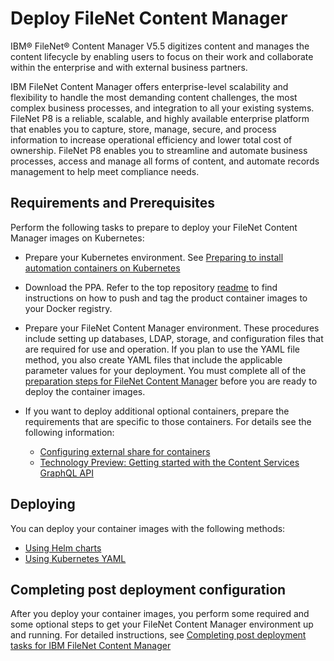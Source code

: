 # Deploy FileNet Content Manager

IBM® FileNet® Content Manager V5.5 digitizes content and manages the content lifecycle by enabling users to focus on their work and collaborate within the enterprise and with external business partners.

IBM FileNet Content Manager offers enterprise-level scalability and flexibility to handle the most demanding content challenges, the most complex business processes, and integration to all your existing systems. FileNet P8 is a reliable, scalable, and highly available enterprise platform that enables you to capture, store, manage, secure, and process information to increase operational efficiency and lower total cost of ownership. FileNet P8 enables you to streamline and automate business processes, access and manage all forms of content, and automate records management to help meet compliance needs.

## Requirements and Prerequisites

Perform the following tasks to prepare to deploy your FileNet Content Manager images on Kubernetes:

- Prepare your Kubernetes environment. See [Preparing to install automation containers on Kubernetes](https://www.ibm.com/support/knowledgecenter/SSNW2F_5.5.0/com.ibm.p8.containers.doc/containers_prepare_env_k8s.htm)

- Download the PPA. Refer to the top repository [readme](../README.md) to find instructions on how to push and tag the product container images to your Docker registry.

- Prepare your FileNet Content Manager environment. These procedures include setting up databases, LDAP, storage, and configuration files that are required for use and operation. If you plan to use the YAML file method, you also create YAML files that include the applicable parameter values for your deployment. You must complete all of the [preparation steps for FileNet Content Manager](https://www.ibm.com/support/knowledgecenter/en/SSYHZ8_19.0.x/com.ibm.dba.install/k8s_topics/tsk_prepare_ecmk8s.html) before you are ready to deploy the container images. 

- If you want to deploy additional optional containers, prepare the requirements that are specific to those containers. For details see the following information:
  - [Configuring external share for containers](https://www.ibm.com/support/knowledgecenter/en/SSYHZ8_19.0.x/com.ibm.dba.install/k8s_topics/tsk_ecmexternalsharek8s.html)
  - [Technology Preview: Getting started with the Content Services GraphQL API](http://www.ibm.com/support/docview.wss?uid=ibm10883630)

## Deploying

You can deploy your container images with the following methods:

- [Using Helm charts](helm-charts/README.md)
- [Using Kubernetes YAML](k8s-yaml/README.md)

## Completing post deployment configuration

After you deploy your container images, you perform some required and some optional steps to get your FileNet Content Manager environment up and running. For detailed instructions, see [Completing post deployment tasks for IBM FileNet Content Manager](https://www.ibm.com/support/knowledgecenter/en/SSYHZ8_19.0.x/com.ibm.dba.install/k8s_topics/tsk_deploy_postecmdeployk8s.html)
